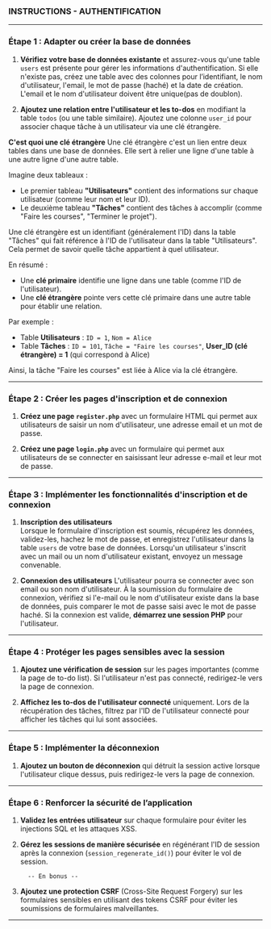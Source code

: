 ### INSTRUCTIONS - AUTHENTIFICATION
---

### **Étape 1 : Adapter ou créer la base de données**
1. **Vérifiez votre base de données existante** et assurez-vous qu'une table `users` est présente pour gérer les informations d'authentification. Si elle n'existe pas, créez une table avec des colonnes pour l’identifiant, le nom d'utilisateur, l'email, le mot de passe (haché) et la date de création. L'email et le nom d'utilisateur doivent être unique(pas de doublon).
   
2. **Ajoutez une relation entre l'utilisateur et les to-dos** en modifiant la table `todos` (ou une table similaire). Ajoutez une colonne `user_id` pour associer chaque tâche à un utilisateur via une clé étrangère. 

**C'est quoi une clé étrangère** 
Une clé étrangère c'est un lien entre deux tables dans une base de données. Elle sert à relier une ligne d'une table à une autre ligne d'une autre table.

Imagine deux tableaux :
- Le premier tableau **"Utilisateurs"** contient des informations sur chaque utilisateur (comme leur nom et leur ID).
- Le deuxième tableau **"Tâches"** contient des tâches à accomplir (comme "Faire les courses", "Terminer le projet").

Une clé étrangère est un identifiant (généralement l'ID) dans la table "Tâches" qui fait référence à l'ID de l'utilisateur dans la table "Utilisateurs". Cela permet de savoir quelle tâche appartient à quel utilisateur.

En résumé :
- Une **clé primaire** identifie une ligne dans une table (comme l'ID de l'utilisateur).
- Une **clé étrangère** pointe vers cette clé primaire dans une autre table pour établir une relation.

Par exemple :
- Table **Utilisateurs** : `ID = 1`, `Nom = Alice`
- Table **Tâches** : `ID = 101`, `Tâche = "Faire les courses"`, **User_ID (clé étrangère) = 1** (qui correspond à Alice)

Ainsi, la tâche "Faire les courses" est liée à Alice via la clé étrangère.

---

### **Étape 2 : Créer les pages d'inscription et de connexion**
1. **Créez une page `register.php`** avec un formulaire HTML qui permet aux utilisateurs de saisir un nom d'utilisateur, une adresse email et un mot de passe.
   
2. **Créez une page `login.php`** avec un formulaire qui permet aux utilisateurs de se connecter en saisissant leur adresse e-mail et leur mot de passe.

---

### **Étape 3 : Implémenter les fonctionnalités d'inscription et de connexion**
1. **Inscription des utilisateurs**  
   Lorsque le formulaire d'inscription est soumis, récupérez les données, validez-les, hachez le mot de passe, et enregistrez l'utilisateur dans la table `users` de votre base de données. Lorsqu'un utilisateur s'inscrit avec un mail ou un nom d'utilisateur existant, envoyez un message convenable.
   
2. **Connexion des utilisateurs** 
    L'utilisateur pourra se connecter avec son email ou son nom d'utilisateur.
   À la soumission du formulaire de connexion, vérifiez si l'e-mail ou le nom d'utilisateur existe dans la base de données, puis comparer le mot de passe saisi avec le mot de passe haché. Si la connexion est valide, **démarrez une session PHP**  pour l'utilisateur.

---

### **Étape 4 : Protéger les pages sensibles avec la session**
1. **Ajoutez une vérification de session** sur les pages importantes (comme la page de to-do list). Si l'utilisateur n'est pas connecté, redirigez-le vers la page de connexion.
   
2.  **Affichez les to-dos de l'utilisateur connecté** uniquement. Lors de la récupération des tâches, filtrez par l'ID de l'utilisateur connecté pour afficher les tâches qui lui sont associées.

---

### **Étape 5 : Implémenter la déconnexion**
1. **Ajoutez un bouton de déconnexion** qui détruit la session active lorsque l'utilisateur clique dessus, puis redirigez-le vers la page de connexion.

---

### **Étape 6 : Renforcer la sécurité de l’application**
1. **Validez les entrées utilisateur** sur chaque formulaire pour éviter les injections SQL et les attaques XSS.
   
2. **Gérez les sessions de manière sécurisée** en régénérant l'ID de session après la connexion (`session_regenerate_id()`) pour éviter le vol de session.

         -- En bonus --
3. **Ajoutez une protection CSRF** (Cross-Site Request Forgery) sur les formulaires sensibles en utilisant des tokens CSRF pour éviter les soumissions de formulaires malveillantes.

---
